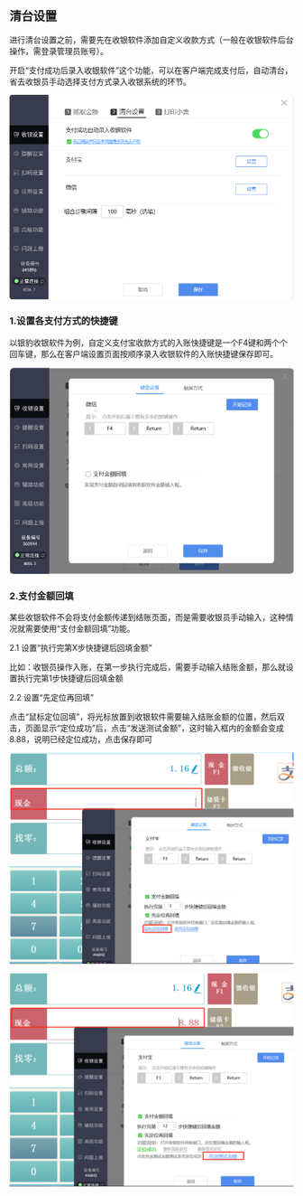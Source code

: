 ## 清台设置

进行清台设置之前，需要先在收银软件添加自定义收款方式（一般在收银软件后台操作，需登录管理员账号）。

开启“支付成功后录入收银软件”这个功能，可以在客户端完成支付后，自动清台，省去收银员手动选择支付方式录入收银系统的环节。

![](/image/image16.png)

### 1.设置各支付方式的快捷键

以银豹收银软件为例，自定义支付宝收款方式的入账快捷键是一个F4键和两个个回车键，那么在客户端设置页面按顺序录入收银软件的入账快捷键保存即可。

![](/image/image17.png)

### 2.支付金额回填

某些收银软件不会将支付金额传递到结账页面，而是需要收银员手动输入，这种情况就需要使用“支付金额回填”功能。

2.1 设置“执行完第X步快捷键后回填金额”

比如：收银员操作入账，在第一步执行完成后，需要手动输入结账金额，那么就设置执行完第1步快捷键后回填金额

2.2 设置“先定位再回填”

点击“鼠标定位回填”，将光标放置到收银软件需要输入结账金额的位置，然后双击，页面显示“定位成功”后，点击“发送测试金额”，这时输入框内的金额会变成8.88，说明已经定位成功，点击保存即可

![](/image/image18.png)

![](/image/image19.png)

